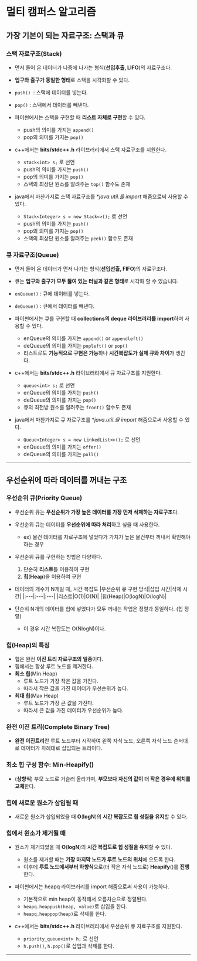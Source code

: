# 멀티 캠퍼스 알고리즘

## 가장 기본이 되는 자료구조: 스택과 큐

### 스택 자료구조(Stack)
- 먼저 들어 온 데이터가 나중에 나가는 형식(**선입후출, LIFO**)의 자료구조다.
- **입구와 출구가 동일한 형태**로 스택을 시각화할 수 있다.
- `push() `: 스택에 데이터를 넣는다.
- `pop()` : 스택에서 데이터를 빼낸다.

- 파이썬에서는 스택을 구현할 때 **리스트 자체로 구현**할 수 있다.
    - push의 의미를 가지는 `append()`
    - pop의 의미를 가지는 `pop()`

- c++에서는 **bits/stdc++.h** 라이브러리에서 스택 자료구조를 지원한다.
    - `stack<int> s;` 로 선언
    - push의 의미를 가지는 `push()`
    - pop의 의미를 가지는 `pop()`
    - 스택의 최상단 원소를 알려주는 `top()` 함수도 존재

- java에서 마찬가지로 스택 자료구조를 **java.util.*을 import** 해줌으로써 사용할 수 있다.
    - `Stack<Integer> s = new Stack<>();` 로 선언
    - push의 의미를 가지는 `push()`
    - pop의 의미를 가지는 `pop()`
    - 스택의 최상단 원소를 알려주는 `peek()` 함수도 존재

### 큐 자료구조(Queue)
- 먼저 들어 온 데이터가 먼저 나가는 형식(**선입선출, FIFO**)의 자료구조다.
- 큐는 **입구와 출구가 모두 뚫여 있는 터널과 같은 형태**로 시각화 할 수 있습니다.
- `enQueue()` : 큐에 데이터를 넣는다.
- `deQueue()` : 큐에서 데이터를 빼낸다.

- 파이썬에서는 큐를 구현할 때 **collections의 deque 라이브러리를 import**하며 사용할 수 있다.
    - enQueue의 의미를 가지는 `append()` or `appendleft()`
    - deQueue의 의미를 가지는 `popleft()` or `pop()`
    - 리스트로도 **기능적으로 구현은 가능**하나 **시간복잡도가 실제 큐와 차이**가 생긴다.

- c++에서는 **bits/stdc++.h** 라이브러리에서 큐 자료구조를 지원한다.
    - `queue<int> s;` 로 선언
    - enQueue의 의미를 가지는 `push()`
    - deQueue의 의미를 가지는 `pop()`
    - 큐의 최전방 원소를 알려주는 `front()` 함수도 존재

- java에서 마찬가지로 큐 자료구조를 **java.util.*을 import** 해줌으로써 사용할 수 있다.
    - `Queue<Integer> s = new LinkedList<>();` 로 선언
    - enQueue의 의미를 가지는 `offer()`
    - deQueue의 의미를 가지는 `poll()`

---

## 우선순위에 따라 데이터를 꺼내는 구조

### 우선순위 큐(Priority Queue)
- 우선순위 큐는 **우선순위가 가장 높은 데이터를 가장 먼저 삭제하는 자료구조**다.
- 우선순위 큐는 데이터를 **우선순위에 따라 처리**하고 싶을 때 사용한다.
  - ex) 물건 데이터를 자료구조에 넣었다가 가치가 높은 물건부터 꺼내서 확인해야 하는 경우

- 우선순위 큐를 구현하는 방법은 다양하다.
    1. 단순히 **리스트**틀 이용하여 구현
    2. **힙**(**Heap**)을 이용하여 구현
- 데이터의 개수가 N개일 때, 시간 복잡도
    |우선순위 큐 구현 방식|삽입 시간|삭제 시간|
    |:---|:---|:---|
    |리스트|O(1)|O(N)|
    |힙(Heap)|O(logN)|O(logN)|
- 단순히 N개의 데이터를 힙에 넣었다가 모두 꺼내는 작업은 정렬과 동일하다. (힙 정렬)
    - 이 경우 시간 복잡도는 O(NlogN)이다.

### 힙(Heap)의 특징
- 힙은 완전 **이진 트리 자료구조의 일종**이다.
- 힙에서는 항상 루트 노드를 제거한다.
- **최소 힙**(Min Heap)
    - 루트 노드가 가장 작은 값을 가진다.
    - 따라서 작은 값을 가진 데이터가 우선순위가 높다.
- **최대 힙**(Max Heap)
    - 루트 노드가 가장 큰 값을 가진다.
    - 따라서 큰 값을 가진 데이터가 우선순위가 높다.

### 완전 이진 트리(Complete Binary Tree)
- **완전 이진트리**란 루트 노드부터 시작하여 왼쪽 자식 노드, 오른쪽 자식 노드 순서대로 데이터가 차례대로 삽입되는 트리이다.

### 최소 힙 구성 함수: Min-Heapify()
- (**상향식**) 부모 노드로 거슬러 올라가며, **부모보다 자신의 값이 더 작은 경우에 위치를 교체**한다.

### 힙에 새로운 원소가 삽입될 때
- 새로운 원소가 삽입되었을 때 **O**(**logN**)의 **시간 복잡도로 힙 성질을 유지**할 수 있다.


### 힙에서 원소가 제거될 때
- 원소가 제거되었을 때 **O**(**logN**)의 **시간 복잡도로 힙 성질을 유지**할 수 있다.
    - 원소를 제거할 때는 **가장 마지막 노드가 루트 노드의 위치**에 오도록 한다.
    - 이후에 **루트 노드에서부터 하향식**으로(더 작은 자식 노드로) **Heapify**()를 **진행**한다.

- 파이썬에서는 heapq 라이브러리를 import 해줌으로써 사용이 가능하다.
    - 기본적으로 min heap이 동작해서 오름차순으로 정렬된다.
    - `heapq.heappush(heap, value)`로 삽입을 한다.
    - `heapq.heappop(heap)`로 삭제를 한다.

- c++에서는 **bits/stdc++.h** 라이브러리에서 우선순위 큐 자료구조를 지원한다.
    - `priority_queue<int> h;` 로 선언
    - `h.push()`, `h.pop()`로 삽입과 삭제를 한다.

---